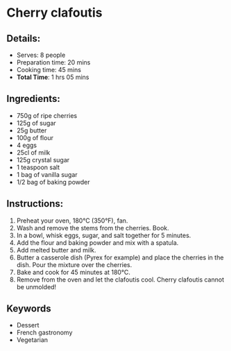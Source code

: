 # Cherry clafoutis

## Details:
* Serves: 8 people
* Preparation time: 20 mins
* Cooking time: 45 mins
* **Total Time**: 1 hrs 05 mins

## Ingredients:
* 750g of ripe cherries
* 125g of sugar
* 25g butter
* 100g of flour
* 4 eggs
* 25cl of milk
* 125g crystal sugar
* 1 teaspoon salt
* 1 bag of vanilla sugar
* 1/2 bag of baking powder

## Instructions:
1. Preheat your oven, 180°C (350°F), fan.
1. Wash and remove the stems from the cherries. Book.
1. In a bowl, whisk eggs, sugar, and salt together for 5 minutes.
1. Add the flour and baking powder and mix with a spatula. 
1. Add melted butter and milk.
1. Butter a casserole dish (Pyrex for example) and place the cherries in the dish. Pour the mixture over the cherries.
1. Bake and cook for 45 minutes at 180°C. 
1. Remove from the oven and let the clafoutis cool. Cherry clafoutis cannot be unmolded!

## Keywords
* Dessert
* French gastronomy
* Vegetarian